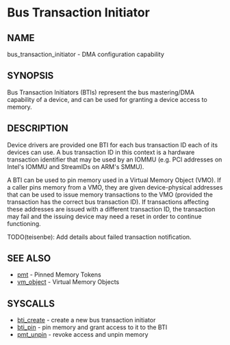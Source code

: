 # Bus Transaction Initiator

## NAME

bus_transaction_initiator - DMA configuration capability

## SYNOPSIS

Bus Transaction Initiators (BTIs) represent the bus mastering/DMA capability
of a device, and can be used for granting a device access to memory.

## DESCRIPTION

Device drivers are provided one BTI for each bus transaction ID each of its
devices can use.  A bus transaction ID in this context is a hardware transaction
identifier that may be used by an IOMMU (e.g. PCI addresses on Intel's IOMMU
and StreamIDs on ARM's SMMU).

A BTI can be used to pin memory used in a Virtual Memory Object (VMO).
If a caller pins memory from a VMO, they are given device-physical addresses
that can be used to issue memory transactions to the VMO (provided the
transaction has the correct bus transaction ID).  If transactions affecting
these addresses are issued with a different transaction ID, the transaction
may fail and the issuing device may need a reset in order to continue functioning.

TODO(teisenbe): Add details about failed transaction notification.

## SEE ALSO

+ [pmt](pinned_memory_token.md) - Pinned Memory Tokens
+ [vm_object](vm_object.md) - Virtual Memory Objects

## SYSCALLS

+ [bti_create](../syscalls/bti_create.md) - create a new bus transaction initiator
+ [bti_pin](../syscalls/bti_pin.md) - pin memory and grant access to it to the BTI
+ [pmt_unpin](../syscalls/pmt_unpin.md) - revoke access and unpin memory
